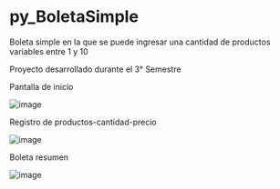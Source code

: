 # py_BoletaSimple

Boleta simple en la que se puede ingresar una cantidad de productos variables entre 1 y 10 

Proyecto desarrollado durante el 3° Semestre

Pantalla de inicio

![image](https://user-images.githubusercontent.com/50786070/174672791-02815422-6773-4041-9f68-bb5af477a1e6.png)

Registro de productos-cantidad-precio

![image](https://user-images.githubusercontent.com/50786070/174672868-355c5296-2e04-4e9a-b20c-c8e0072e9bdc.png)

Boleta resumen

![image](https://user-images.githubusercontent.com/50786070/174672903-76cff46b-c70a-4270-9427-87e13d52096b.png)
